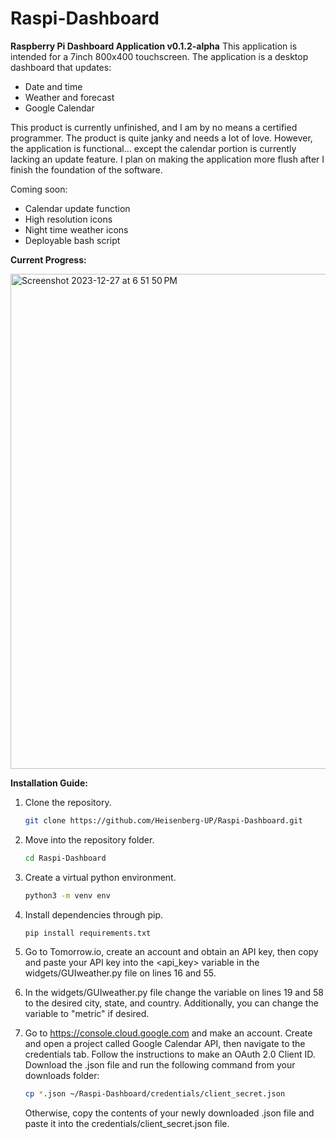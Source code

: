 # Raspi-Dashboard
**Raspberry Pi Dashboard Application v0.1.2-alpha**
This application is intended for a 7inch 800x400 touchscreen. The application is a desktop dashboard that updates:
- Date and time
- Weather and forecast
- Google Calendar

This product is currently unfinished, and I am by no means a certified programmer. The product is quite janky and needs a lot of love. However, the application is functional... except the calendar portion is currently lacking an update feature. I plan on making the application more flush after I finish the foundation of the software.

Coming soon:
- Calendar update function
- High resolution icons
- Night time weather icons
- Deployable bash script

**Current Progress:**

<img width="792" alt="Screenshot 2023-12-27 at 6 51 50 PM" src="https://github.com/Heisenberg-UP/Raspi-Dashboard/assets/99283516/789649ef-d56b-475a-aec4-593d8bdf3dd4">  


**Installation Guide:**

1. Clone the repository.
   ```bash
   git clone https://github.com/Heisenberg-UP/Raspi-Dashboard.git
   ```

2. Move into the repository folder.
   ```bash
   cd Raspi-Dashboard
   ```

3. Create a virtual python environment.
   ```bash
   python3 -m venv env
   ```

4. Install dependencies through pip.
   ```bash
   pip install requirements.txt
   ```

5. Go to Tomorrow.io, create an account and obtain an API key, then copy and paste your API key into the <api_key> variable in the widgets/GUIweather.py file on lines 16 and 55.

6. In the widgets/GUIweather.py file change the <location> variable on lines 19 and 58 to the desired city, state, and country. Additionally, you can change the <units> variable to "metric" if desired.

7. Go to https://console.cloud.google.com and make an account. Create and open a project called Google Calendar API, then navigate to the credentials tab. Follow the instructions to make an OAuth 2.0 Client ID. Download the .json file and run the following command from your downloads folder:
   ```bash
   cp *.json ~/Raspi-Dashboard/credentials/client_secret.json
   ```
   Otherwise, copy the contents of your newly downloaded .json file and paste it into the credentials/client_secret.json file.
